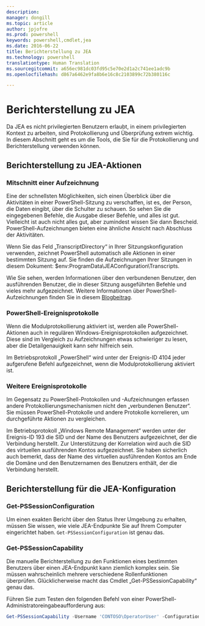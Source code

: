 ```yaml
---
description: 
manager: dongill
ms.topic: article
author: jpjofre
ms.prod: powershell
keywords: powershell,cmdlet,jea
ms.date: 2016-06-22
title: Berichterstellung zu JEA
ms.technology: powershell
translationtype: Human Translation
ms.sourcegitcommit: a656ec981dc03fd95c5e70e2d1a2c741ee1adc9b
ms.openlocfilehash: d867a6462e9fa8b6e16c8c2103899c72b380116c

---
```


# Berichterstellung zu JEA
Da JEA es nicht privilegierten Benutzern erlaubt, in einem privilegierten Kontext zu arbeiten, sind Protokollierung und Überprüfung extrem wichtig.
In diesem Abschnitt geht es um die Tools, die Sie für die Protokollierung und Berichterstellung verwenden können.

## Berichterstellung zu JEA-Aktionen
### Mitschnitt einer Aufzeichnung
Eine der schnellsten Möglichkeiten, sich einen Überblick über die Aktivitäten in einer PowerShell-Sitzung zu verschaffen, ist es, der Person, die Daten eingibt, über die Schulter zu schauen.
So sehen Sie die eingegebenen Befehle, die Ausgabe dieser Befehle, und alles ist gut.
Vielleicht ist auch nicht alles gut, aber zumindest wissen Sie dann Bescheid.
PowerShell-Aufzeichnungen bieten eine ähnliche Ansicht nach Abschluss der Aktivitäten.

Wenn Sie das Feld „TranscriptDirectory“ in Ihrer Sitzungskonfiguration verwenden, zeichnet PowerShell automatisch alle Aktionen in einer bestimmten Sitzung auf.
Sie finden die Aufzeichnungen Ihrer Sitzungen in diesem Dokument: $env:ProgramData\JEAConfiguration\Transcripts.

Wie Sie sehen, werden Informationen über den verbundenen Benutzer, den ausführenden Benutzer, die in dieser Sitzung ausgeführten Befehle und vieles mehr aufgezeichnet.
Weitere Informationen über PowerShell-Aufzeichnungen finden Sie in diesem [Blogbeitrag](http://blogs.msdn.com/b/powershell/archive/2015/06/09/powershell-the-blue-team.aspx).

### PowerShell-Ereignisprotokolle
Wenn die Modulprotokollierung aktiviert ist, werden alle PowerShell-Aktionen auch in regulären Windows-Ereignisprotokollen aufgezeichnet.
Diese sind im Vergleich zu Aufzeichnungen etwas schwieriger zu lesen, aber die Detailgenauigkeit kann sehr hilfreich sein.

Im Betriebsprotokoll „PowerShell“ wird unter der Ereignis-ID 4104 jeder aufgerufene Befehl aufgezeichnet, wenn die Modulprotokollierung aktiviert ist.

### Weitere Ereignisprotokolle
Im Gegensatz zu PowerShell-Protokollen und -Aufzeichnungen erfassen andere Protokollierungsmechanismen nicht den „verbundenen Benutzer“.
Sie müssen PowerShell-Protokolle und andere Protokolle korrelieren, um durchgeführte Aktionen zu vergleichen.

Im Betriebsprotokoll „Windows Remote Management“ werden unter der Ereignis-ID 193 die SID und der Name des Benutzers aufgezeichnet, der die Verbindung herstellt. Zur Unterstützung der Korrelation wird auch die SID des virtuellen ausführenden Kontos aufgezeichnet.
Sie haben sicherlich auch bemerkt, dass der Name des virtuellen ausführenden Kontos am Ende die Domäne und den Benutzernamen des Benutzers enthält, der die Verbindung herstellt.

## Berichterstellung für die JEA-Konfiguration
### Get-PSSessionConfiguration
Um einen exakten Bericht über den Status Ihrer Umgebung zu erhalten, müssen Sie wissen, wie viele JEA-Endpunkte Sie auf Ihrem Computer eingerichtet haben.
`Get-PSSessionConfiguration` ist genau das.

### Get-PSSessionCapability
Die manuelle Berichterstellung zu den Funktionen eines bestimmten Benutzers über einen JEA-Endpunkt kann ziemlich komplex sein.
Sie müssen wahrscheinlich mehrere verschiedene Rollenfunktionen überprüfen.
Glücklicherweise macht das Cmdlet „Get-PSSessionCapability“ genau das.

Führen Sie zum Testen den folgenden Befehl von einer PowerShell-Administratoreingabeaufforderung aus:
```PowerShell
Get-PSSessionCapability -Username 'CONTOSO\OperatorUser' -ConfigurationName JEADemo
```




<!--HONumber=Oct16_HO1-->


